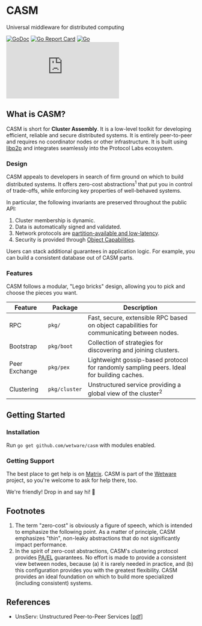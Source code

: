 # CASM
Universal middleware for distributed computing

[![GoDoc](https://godoc.org/github.com/wetware/casm?status.svg)](https://godoc.org/github.com/wetware/casm)
[![Go Report Card](https://goreportcard.com/badge/github.com/wetware/casm?style=flat-square)](https://goreportcard.com/report/github.com/wetware/casm)
[![Go](https://github.com/wetware/casm/actions/workflows/go.yml/badge.svg)](https://github.com/wetware/casm/actions/workflows/go.yml)
[![Matrix](https://img.shields.io/matrix/wetware:matrix.org?color=lightpink&label=Get%20Help&logo=matrix&style=flat-square)](https://matrix.to/#/#wetware:matrix.org)

## What is CASM?

CASM is short for **Cluster Assembly**.  It is a low-level toolkit for developing efficient, reliable and secure distributed systems.  It is entirely peer-to-peer and requires no coordinator nodes or other infrastructure.  It is built using [libp2p](https://libp2p.io/) and integrates seamlessly into the Protocol Labs ecosystem.

### Design

CASM appeals to developers in search of firm ground on which to build distributed systems.  It offers zero-cost abstractions<sup>1</sup> that put you in control of trade-offs, while enforcing key properties of well-behaved systems.

In particular, the following invariants are preserved throughout the public API:

1.  Cluster membership is dynamic.
2.  Data is automatically signed and validated.
3.  Network protocols are [partition-available and low-latency](https://en.wikipedia.org/wiki/PACELC_theorem).
4.  Security is provided through [Object Capabilities](https://en.wikipedia.org/wiki/Capability-based_security).

Users can stack additional guarantees in application logic.  For example, you can build a consistent database out of CASM parts.

### Features

CASM follows a modular, "Lego bricks" design, allowing you to pick and choose the pieces you want.

| Feature       | Package       | Description |
| ------------- | ------------- | --------------- |
| RPC           | `pkg/`        | Fast, secure, extensible RPC based on object capabilities for communicating between nodes. |
| Bootstrap     | `pkg/boot`    | Collection of strategies for discovering and joining clusters. |
| Peer Exchange | `pkg/pex`     | Lightweight gossip-based protocol for randomly sampling peers.  Ideal for building caches. |
| Clustering    | `pkg/cluster` | Unstructured service providing a global view of the cluster<sup>2</sup> |

## Getting Started

### Installation

Run `go get github.com/wetware/casm` with modules enabled.

### Getting Support

The best place to get help is on [Matrix](https://matrix.to/#/!qsAqxgSQYuowuCsigM:matrix.org?via=matrix.org).  CASM is part of the [Wetware](https://github.com/wetware/ww) project, so you're welcome to ask for help there, too.

We're friendly! Drop in and say hi! 👋

## Footnotes

1. The term "zero-cost" is obviously a figure of speech, which is intended to emphasize the following point.  As a matter of principle, CASM emphasizes "thin", non-leaky abstractions that do not significantly impact performance.
2. In the spirit of zero-cost abstractions, CASM's clustering protocol provides [PA/EL](https://en.wikipedia.org/wiki/PACELC_theorem) guarantees.  No effort is made to provide a consistent view between nodes, because (a) it is rarely needed in practice, and (b) this configuration provides you with the greatest flexibility.  CASM provides an ideal foundation on which to build more specialized (including consistent) systems.

## References

- UnsServ:  Unstructured Peer-to-Peer Services [[pdf](https://aratz.lasa.eus/file/unsserv.pdf)]
